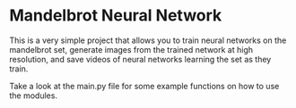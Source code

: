 # Mandelbrot Neural Network

This is a very simple project that allows you to train neural networks on the mandelbrot set, 
generate images from the trained network at high resolution, and save videos of neural networks
learning the set as they train. 

Take a look at the main.py file for some example functions on how to use the modules.
